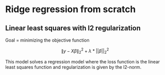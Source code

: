 # Ridge regression from scratch

## Linear least squares with l2 regularization

Goal = minimizing the objective function

$$\|y - X\beta\|^2_2 + \lambda * ||\beta||^2_2$$

This model solves a regression model where the loss function is the linear least squares function and regularization is given by the l2-norm.
